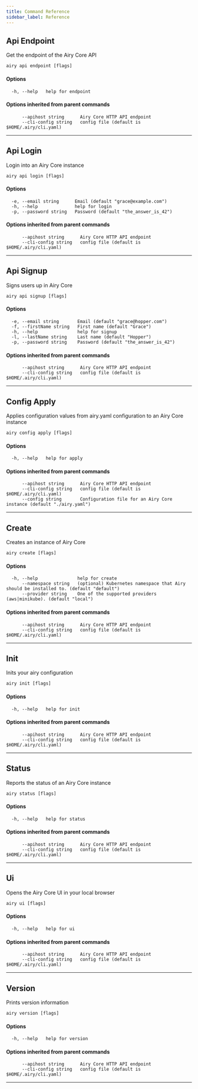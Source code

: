 ```yaml
---
title: Command Reference
sidebar_label: Reference
---
```


## Api Endpoint

Get the endpoint of the Airy Core API

```
airy api endpoint [flags]
```

#### Options

```
  -h, --help   help for endpoint
```

#### Options inherited from parent commands

```
      --apihost string      Airy Core HTTP API endpoint
      --cli-config string   config file (default is $HOME/.airy/cli.yaml)
```


***

## Api Login

Login into an Airy Core instance

```
airy api login [flags]
```

#### Options

```
  -e, --email string      Email (default "grace@example.com")
  -h, --help              help for login
  -p, --password string   Password (default "the_answer_is_42")
```

#### Options inherited from parent commands

```
      --apihost string      Airy Core HTTP API endpoint
      --cli-config string   config file (default is $HOME/.airy/cli.yaml)
```


***

## Api Signup

Signs users up in Airy Core

```
airy api signup [flags]
```

#### Options

```
  -e, --email string       Email (default "grace@hopper.com")
  -f, --firstName string   First name (default "Grace")
  -h, --help               help for signup
  -l, --lastName string    Last name (default "Hopper")
  -p, --password string    Password (default "the_answer_is_42")
```

#### Options inherited from parent commands

```
      --apihost string      Airy Core HTTP API endpoint
      --cli-config string   config file (default is $HOME/.airy/cli.yaml)
```


***

## Config Apply

Applies configuration values from airy.yaml configuration to an Airy Core instance

```
airy config apply [flags]
```

#### Options

```
  -h, --help   help for apply
```

#### Options inherited from parent commands

```
      --apihost string      Airy Core HTTP API endpoint
      --cli-config string   config file (default is $HOME/.airy/cli.yaml)
      --config string       Configuration file for an Airy Core instance (default "./airy.yaml")
```


***

## Create

Creates an instance of Airy Core

```
airy create [flags]
```

#### Options

```
  -h, --help               help for create
      --namespace string   (optional) Kubernetes namespace that Airy should be installed to. (default "default")
      --provider string    One of the supported providers (aws|minikube). (default "local")
```

#### Options inherited from parent commands

```
      --apihost string      Airy Core HTTP API endpoint
      --cli-config string   config file (default is $HOME/.airy/cli.yaml)
```


***

## Init

Inits your airy configuration

```
airy init [flags]
```

#### Options

```
  -h, --help   help for init
```

#### Options inherited from parent commands

```
      --apihost string      Airy Core HTTP API endpoint
      --cli-config string   config file (default is $HOME/.airy/cli.yaml)
```


***

## Status

Reports the status of an Airy Core instance

```
airy status [flags]
```

#### Options

```
  -h, --help   help for status
```

#### Options inherited from parent commands

```
      --apihost string      Airy Core HTTP API endpoint
      --cli-config string   config file (default is $HOME/.airy/cli.yaml)
```


***

## Ui

Opens the Airy Core UI in your local browser

```
airy ui [flags]
```

#### Options

```
  -h, --help   help for ui
```

#### Options inherited from parent commands

```
      --apihost string      Airy Core HTTP API endpoint
      --cli-config string   config file (default is $HOME/.airy/cli.yaml)
```


***

## Version

Prints version information

```
airy version [flags]
```

#### Options

```
  -h, --help   help for version
```

#### Options inherited from parent commands

```
      --apihost string      Airy Core HTTP API endpoint
      --cli-config string   config file (default is $HOME/.airy/cli.yaml)
```


***

